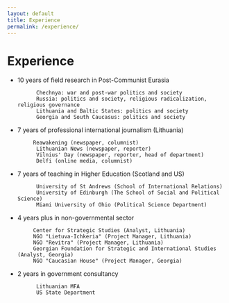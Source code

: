 ```yaml
---
layout: default
title: Experience
permalink: /experience/
---
```

# Experience

 - 10 years of field research in Post-Communist Eurasia
			
			 Chechnya: war and post-war politics and society
			 Russia: politics and society, religious radicalization, religious governance
			 Lithuania and Baltic States: politics and society
			 Georgia and South Caucasus: politics and society

 - 7 years of professional international journalism (Lithuania)
			
			Reawakening (newspaper, columnist)
			 Lithuanian News (newspaper, reporter)
			 Vilnius' Day (newspaper, reporter, head of department)
			 Delfi (online media, columnist)

 - 7 years of teaching in Higher Education (Scotland and US)
 
			 University of St Andrews (School of International Relations)
			 University of Edinburgh (The School of Social and Political Science)
			 Miami University of Ohio (Political Science Department)
			 
 - 4 years plus in non-governmental sector 
 
			Center for Strategic Studies (Analyst, Lithuania)
			NGO "Lietuva-Ichkeria" (Project Manager, Lithuania)
			NGO "Revitra" (Project Manager, Lithuania)
			Georgian Foundation for Strategic and International Studies (Analyst, Georgia)
			NGO "Caucasian House" (Project Manager, Georgia)
 - 2 years in government consultancy 
 
			 Lithuanian MFA
			 US State Department